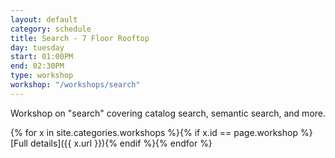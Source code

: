 ```yaml
---
layout: default
category: schedule
title: Search - 7 Floor Rooftop
day: tuesday
start: 01:00PM
end: 02:30PM
type: workshop
workshop: "/workshops/search"
---
```


Workshop on "search" covering catalog search, semantic search, and more.

{% for x in site.categories.workshops %}{% if x.id == page.workshop %}[Full details]({{ x.url }}){% endif %}{% endfor %}
